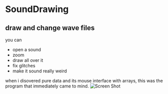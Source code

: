 # SoundDrawing
## draw and change wave files
you can  
*   open a sound
*   zoom
*   draw all over it
*   fix glitches
*   make it sound really weird  
  
when i disovered pure data and its mouse interface with arrays, this was the program that immediately came to mind.
![Screen Shot](https://github.com/robbykraft/SoundDrawing/raw/master/ScreenShot.png)